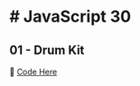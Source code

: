 # # JavaScript 30

## 01 - Drum Kit

:musical_score: [Code Here](https://github.com/KewinLizarraga/JavaScript30/tree/master/JavaScriptDrumKit)
